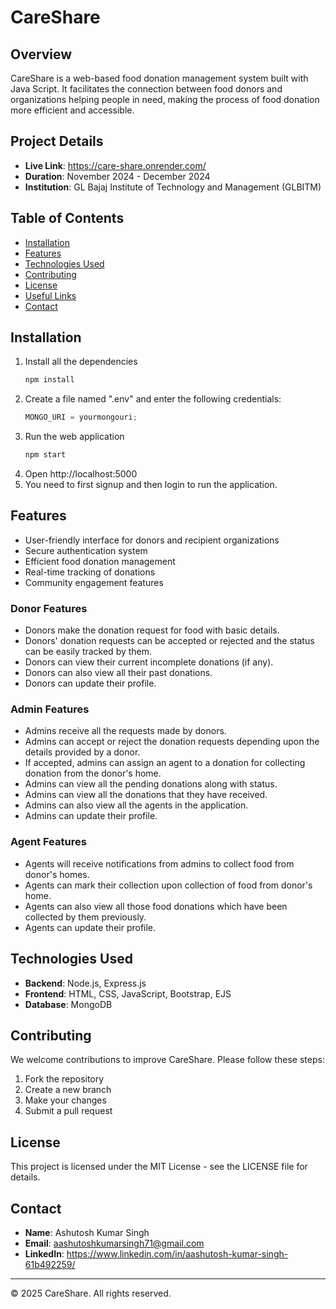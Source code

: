 # CareShare

## Overview

CareShare is a web-based food donation management system built with Java Script. It facilitates the connection between food donors and organizations helping people in need, making the process of food donation more efficient and accessible.

## Project Details

- **Live Link**: https://care-share.onrender.com/
- **Duration**: November 2024 - December 2024
- **Institution**: GL Bajaj Institute of Technology and Management (GLBITM)


## Table of Contents

- [Installation](#installation)
- [Features](#features)
- [Technologies Used](#technologies-used)
- [Contributing](#contributing)
- [License](#license)
- [Useful Links](#useful-links)
- [Contact](#contact)

## Installation

1. Install all the dependencies
   ```sh
   npm install
   ```
2. Create a file named ".env" and enter the following credentials:
   ```js
   MONGO_URI = yourmongouri;
   ```
3. Run the web application
   ```sh
   npm start
   ```
4. Open http://localhost:5000
5. You need to first signup and then login to run the application.

## Features

- User-friendly interface for donors and recipient organizations
- Secure authentication system
- Efficient food donation management
- Real-time tracking of donations
- Community engagement features

### Donor Features

- Donors make the donation request for food with basic details.
- Donors' donation requests can be accepted or rejected and the status can be easily tracked by them.
- Donors can view their current incomplete donations (if any).
- Donors can also view all their past donations.
- Donors can update their profile.

### Admin Features

- Admins receive all the requests made by donors.
- Admins can accept or reject the donation requests depending upon the details provided by a donor.
- If accepted, admins can assign an agent to a donation for collecting donation from the donor's home.
- Admins can view all the pending donations along with status.
- Admins can view all the donations that they have received.
- Admins can also view all the agents in the application.
- Admins can update their profile.

### Agent Features

- Agents will receive notifications from admins to collect food from donor's homes.
- Agents can mark their collection upon collection of food from donor's home.
- Agents can also view all those food donations which have been collected by them previously.
- Agents can update their profile.

## Technologies Used

- **Backend**: Node.js, Express.js
- **Frontend**: HTML, CSS, JavaScript, Bootstrap, EJS
- **Database**: MongoDB

## Contributing

We welcome contributions to improve CareShare. Please follow these steps:
1. Fork the repository
2. Create a new branch
3. Make your changes
4. Submit a pull request

## License

This project is licensed under the MIT License - see the LICENSE file for details.

## Contact

- **Name**: Ashutosh Kumar Singh
- **Email**: aashutoshkumarsingh71@gmail.com
- **LinkedIn**: https://www.linkedin.com/in/aashutosh-kumar-singh-61b492259/

---
© 2025 CareShare. All rights reserved.
